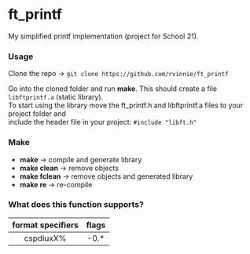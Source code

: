 # ft_printf
My simplified printf implementation (project for School 21).
### Usage
Clone the repo  -> ```git clone https://github.com/rvinnie/ft_printf```
 
Go into the cloned folder and run **make**.
This should create a file `libftprintf.a` (static library).  
To start using the library move the ft_printf.h and libftprintf.a files to your project folder and  
include the header file in your project: `#include "libft.h"`
### Make
+ **make** -> compile and generate library
+ **make clean** -> remove objects
+ **make fclean** -> remove objects and generated library
+ **make re** -> re-compile
### What does this function supports?
|format specifiers  |flags|
|:-----------------:|:---:|
|cspdiuxX%          |-0.*|
